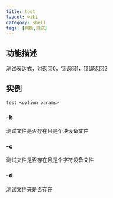 ```yaml
---
title: test
layout: wiki
category: shell
tags: [判断,测试]
---
```


## 功能描述

测试表达式，对返回0，错返回1，错误返回2

## 实例

~~~
test <option params>
~~~

### -b

测试文件是否存在且是个块设备文件

### -c

测试文件是否存在且是个字符设备文件
  
### -d

测试文件夹是否存在